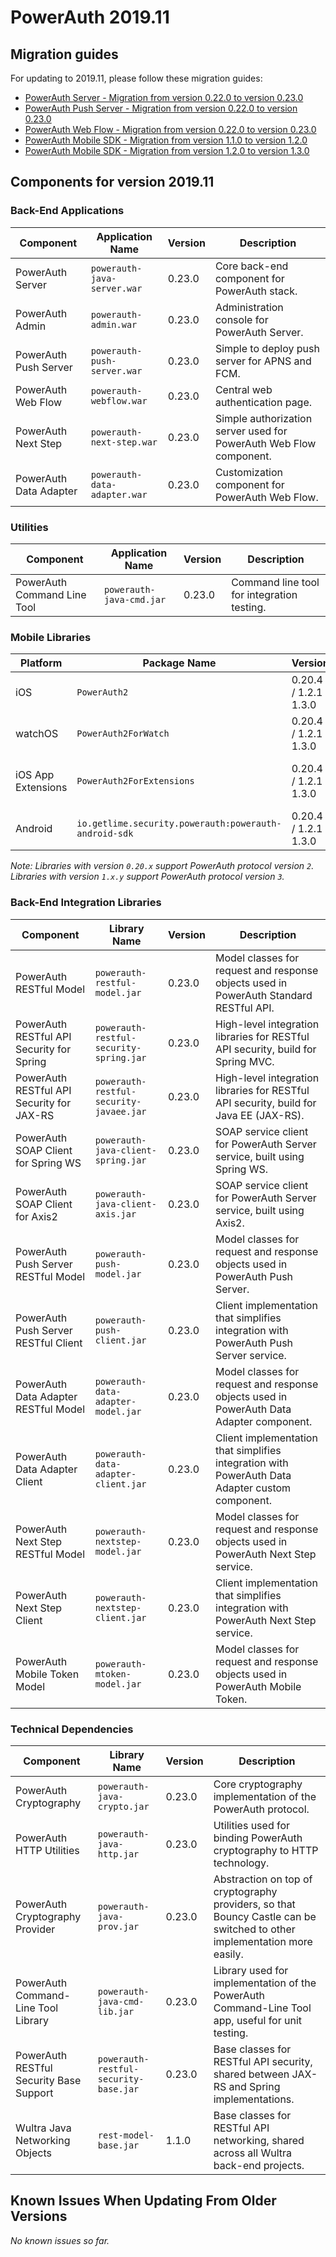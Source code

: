 # PowerAuth 2019.11

## Migration guides

For updating to 2019.11, please follow these migration guides:

- [PowerAuth Server - Migration from version 0.22.0 to version 0.23.0](https://github.com/wultra/powerauth-server/blob/develop/docs/PowerAuth-Server-0.23.0.md)
- [PowerAuth Push Server - Migration from version 0.22.0 to version 0.23.0](https://github.com/wultra/powerauth-push-server/blob/develop/docs/PowerAuth-Push-Server-0.23.0.md)
- [PowerAuth Web Flow - Migration from version 0.22.0 to version 0.23.0](https://github.com/wultra/powerauth-webflow/blob/develop/docs/Web-Flow-0.23.0.md)
- [PowerAuth Mobile SDK - Migration from version 1.1.0 to version 1.2.0](https://github.com/wultra/powerauth-mobile-sdk/blob/develop/docs/Migration-from-1.1-to-1.2.md)
- [PowerAuth Mobile SDK - Migration from version 1.2.0 to version 1.3.0](https://github.com/wultra/powerauth-mobile-sdk/blob/develop/docs/Migration-from-1.2-to-1.3.md)

## Components for version 2019.11

### Back-End Applications

| Component | Application Name | Version | Description |
|---|---|---|---|
| PowerAuth Server | `powerauth-java-server.war` | 0.23.0 | Core back-end component for PowerAuth stack. |
| PowerAuth Admin | `powerauth-admin.war` | 0.23.0 | Administration console for PowerAuth Server. |
| PowerAuth Push Server | `powerauth-push-server.war` | 0.23.0 | Simple to deploy push server for APNS and FCM. |
| PowerAuth Web Flow | `powerauth-webflow.war` | 0.23.0 | Central web authentication page. |
| PowerAuth Next Step | `powerauth-next-step.war` | 0.23.0 | Simple authorization server used for PowerAuth Web Flow component. |
| PowerAuth Data Adapter | `powerauth-data-adapter.war` | 0.23.0 | Customization component for PowerAuth Web Flow. |

### Utilities

| Component | Application Name | Version | Description |
|---|---|---|---|
| PowerAuth Command Line Tool | `powerauth-java-cmd.jar` | 0.23.0 | Command line tool for integration testing. |

### Mobile Libraries

| Platform | Package Name | Version | Description |
|---|---|---|---|
| iOS | `PowerAuth2` | 0.20.4 / 1.2.1 / 1.3.0 | A client library for iOS. |
| watchOS | `PowerAuth2ForWatch` | 0.20.4 / 1.2.1 / 1.3.0 | A limited library for watchOS. |
| iOS App Extensions | `PowerAuth2ForExtensions` | 0.20.4 / 1.2.1 / 1.3.0 | A limited library for iOS App Extensions. |
| Android | `io.getlime.security.powerauth:powerauth-android-sdk` | 0.20.4 / 1.2.1 / 1.3.0 | A client library for Android. |

_Note: Libraries with version `0.20.x` support PowerAuth protocol version `2`. Libraries with version `1.x.y` support PowerAuth protocol version `3`._

### Back-End Integration Libraries

| Component | Library Name |  Version | Description |
|---|---|---|---|
| PowerAuth RESTful Model | `powerauth-restful-model.jar` | 0.23.0 | Model classes for request and response objects used in PowerAuth Standard RESTful API. |
| PowerAuth RESTful API Security for Spring | `powerauth-restful-security-spring.jar` | 0.23.0 | High-level integration libraries for RESTful API security, build for Spring MVC. |
| PowerAuth RESTful API Security for JAX-RS | `powerauth-restful-security-javaee.jar` | 0.23.0 | High-level integration libraries for RESTful API security, build for Java EE (JAX-RS). |
| PowerAuth SOAP Client for Spring WS | `powerauth-java-client-spring.jar` | 0.23.0 | SOAP service client for PowerAuth Server service, built using Spring WS. |
| PowerAuth SOAP Client for Axis2 | `powerauth-java-client-axis.jar` | 0.23.0 | SOAP service client for PowerAuth Server service, built using Axis2. |
| PowerAuth Push Server RESTful Model | `powerauth-push-model.jar` | 0.23.0 | Model classes for request and response objects used in PowerAuth Push Server. |
| PowerAuth Push Server RESTful Client | `powerauth-push-client.jar` | 0.23.0 | Client implementation that simplifies integration with PowerAuth Push Server service. |
| PowerAuth Data Adapter RESTful Model | `powerauth-data-adapter-model.jar` | 0.23.0 | Model classes for request and response objects used in PowerAuth Data Adapter component. |
| PowerAuth Data Adapter Client | `powerauth-data-adapter-client.jar` | 0.23.0 | Client implementation that simplifies integration with PowerAuth Data Adapter custom component. |
| PowerAuth Next Step RESTful Model | `powerauth-nextstep-model.jar` | 0.23.0 | Model classes for request and response objects used in PowerAuth Next Step service. |
| PowerAuth Next Step Client | `powerauth-nextstep-client.jar` | 0.23.0 | Client implementation that simplifies integration with PowerAuth Next Step service. |
| PowerAuth Mobile Token Model | `powerauth-mtoken-model.jar` | 0.23.0 | Model classes for request and response objects used in PowerAuth Mobile Token. |

### Technical Dependencies

| Component | Library Name | Version | Description |
|---|---|---|---|
| PowerAuth Cryptography | `powerauth-java-crypto.jar` | 0.23.0 | Core cryptography implementation of the PowerAuth protocol. |
| PowerAuth HTTP Utilities | `powerauth-java-http.jar` | 0.23.0 | Utilities used for binding PowerAuth cryptography to HTTP technology. |
| PowerAuth Cryptography Provider | `powerauth-java-prov.jar` | 0.23.0 | Abstraction on top of cryptography providers, so that Bouncy Castle can be switched to other implementation more easily. |
| PowerAuth Command-Line Tool Library | `powerauth-java-cmd-lib.jar` | 0.23.0 | Library used for implementation of the PowerAuth Command-Line Tool app, useful for unit testing. |
| PowerAuth RESTful Security Base Support | `powerauth-restful-security-base.jar` | 0.23.0 | Base classes for RESTful API security, shared between JAX-RS and Spring implementations. |
| Wultra Java Networking Objects | `rest-model-base.jar` | 1.1.0 | Base classes for RESTful API networking, shared across all Wultra back-end projects. |

## Known Issues When Updating From Older Versions

_No known issues so far._